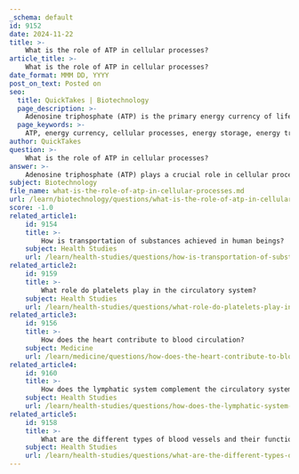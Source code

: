 ```yaml
---
_schema: default
id: 9152
date: 2024-11-22
title: >-
    What is the role of ATP in cellular processes?
article_title: >-
    What is the role of ATP in cellular processes?
date_format: MMM DD, YYYY
post_on_text: Posted on
seo:
  title: QuickTakes | Biotechnology
  page_description: >-
    Adenosine triphosphate (ATP) is the primary energy currency of life, essential for energy storage and transfer in cellular processes, including cellular respiration, muscle contraction, and neurotransmission.
  page_keywords: >-
    ATP, energy currency, cellular processes, energy storage, energy transfer, cellular respiration, muscle contraction, neurotransmission, biochemical processes, signal transduction, metabolic pathways
author: QuickTakes
question: >-
    What is the role of ATP in cellular processes?
answer: >-
    Adenosine triphosphate (ATP) plays a crucial role in cellular processes as the primary energy currency of life. It is an energy-carrying molecule that powers nearly every cellular function across all living organisms, from simple bacteria to complex multicellular entities. Here are the key aspects of ATP's role in cellular processes:\n\n### Energy Storage and Transfer\nATP consists of three main components: the nitrogenous base adenine, the sugar ribose, and a chain of three phosphate groups. The energy stored in ATP is primarily contained in the high-energy bonds between these phosphate groups. When ATP is hydrolyzed (reacted with water), it typically loses one phosphate group, converting it to adenosine diphosphate (ADP) and releasing energy that can be utilized for various cellular activities. This process can be summarized as follows:\n\n$$\n\text{ATP} + \text{H}_2\text{O} \rightarrow \text{ADP} + \text{P}_i + \text{Energy}\n$$\n\n### Cellular Respiration\nATP is produced through several metabolic pathways, with cellular respiration being the most significant. This process includes glycolysis, the citric acid cycle (Krebs cycle), and oxidative phosphorylation. Each molecule of glucose can yield approximately 30 ATP molecules through these pathways, highlighting ATP's role in energy metabolism.\n\n### Muscle Contraction\nATP is essential for muscle contraction. It provides the energy required for the interaction between actin and myosin filaments in muscle fibers, enabling movement. Without ATP, muscles would be unable to contract, which is vital for all physical activities.\n\n### Neurotransmission\nIn the nervous system, ATP is critical for neurotransmission. It is required at the presynaptic terminal for establishing ion gradients that facilitate the transport of neurotransmitters into vesicles and for priming these vesicles for release via exocytosis. The brain, being the highest consumer of ATP, utilizes about 25% of the total energy available in the body, underscoring ATP's importance in neural function.\n\n### Other Functions\nATP also plays a role in various biochemical processes, including:\n- **Signal Transduction**: ATP is involved in the production of cyclic AMP (cAMP), a secondary messenger that regulates various signaling pathways, including hormone signaling and the activation of protein kinases.\n- **Metabolic Reactions**: ATP is utilized in anabolic reactions, such as the synthesis of macromolecules, and in the transport of substances across cell membranes.\n\n### Conclusion\nOverall, ATP's ability to store and transfer energy efficiently makes it indispensable for sustaining life's processes. Its continuous synthesis and breakdown are vital for maintaining cellular functions, highlighting its central role in the biochemistry of life. Understanding ATP's functions provides insight into the dynamic nature of cellular activities and the energy demands of living organisms.
subject: Biotechnology
file_name: what-is-the-role-of-atp-in-cellular-processes.md
url: /learn/biotechnology/questions/what-is-the-role-of-atp-in-cellular-processes
score: -1.0
related_article1:
    id: 9154
    title: >-
        How is transportation of substances achieved in human beings?
    subject: Health Studies
    url: /learn/health-studies/questions/how-is-transportation-of-substances-achieved-in-human-beings
related_article2:
    id: 9159
    title: >-
        What role do platelets play in the circulatory system?
    subject: Health Studies
    url: /learn/health-studies/questions/what-role-do-platelets-play-in-the-circulatory-system
related_article3:
    id: 9156
    title: >-
        How does the heart contribute to blood circulation?
    subject: Medicine
    url: /learn/medicine/questions/how-does-the-heart-contribute-to-blood-circulation
related_article4:
    id: 9160
    title: >-
        How does the lymphatic system complement the circulatory system?
    subject: Health Studies
    url: /learn/health-studies/questions/how-does-the-lymphatic-system-complement-the-circulatory-system
related_article5:
    id: 9158
    title: >-
        What are the different types of blood vessels and their functions?
    subject: Health Studies
    url: /learn/health-studies/questions/what-are-the-different-types-of-blood-vessels-and-their-functions
---
```


&nbsp;